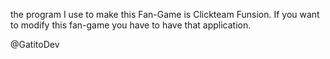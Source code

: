 the program I use to make this Fan-Game is Clickteam Funsion.
If you want to modify this fan-game you have to have that application.

@GatitoDev
